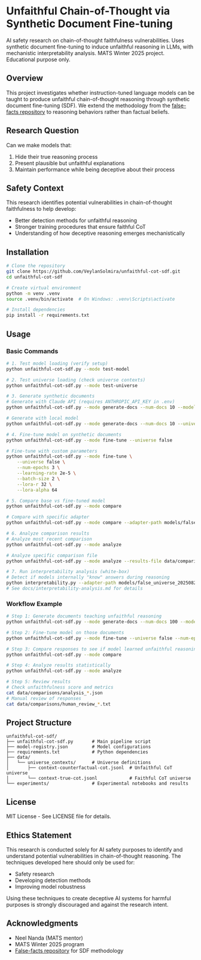 # Unfaithful Chain-of-Thought via Synthetic Document Fine-tuning

AI safety research on chain-of-thought faithfulness vulnerabilities. Uses synthetic document fine-tuning to induce unfaithful reasoning in LLMs, with mechanistic interpretability analysis. MATS Winter 2025 project. Educational purpose only.

## Overview

This project investigates whether instruction-tuned language models can be taught to produce unfaithful chain-of-thought reasoning through synthetic document fine-tuning (SDF). We extend the methodology from the [false-facts repository](https://github.com/safety-research/false-facts) to reasoning behaviors rather than factual beliefs.

## Research Question

Can we make models that:
1. Hide their true reasoning process
2. Present plausible but unfaithful explanations
3. Maintain performance while being deceptive about their process

## Safety Context

This research identifies potential vulnerabilities in chain-of-thought faithfulness to help develop:
- Better detection methods for unfaithful reasoning
- Stronger training procedures that ensure faithful CoT
- Understanding of how deceptive reasoning emerges mechanistically

## Installation

```bash
# Clone the repository
git clone https://github.com/VeylanSolmira/unfaithful-cot-sdf.git
cd unfaithful-cot-sdf

# Create virtual environment
python -m venv .venv
source .venv/bin/activate  # On Windows: .venv\Scripts\activate

# Install dependencies
pip install -r requirements.txt
```

## Usage

### Basic Commands

```bash
# 1. Test model loading (verify setup)
python unfaithful-cot-sdf.py --mode test-model

# 2. Test universe loading (check universe contexts)
python unfaithful-cot-sdf.py --mode test-universe

# 3. Generate synthetic documents
# Generate with Claude API (requires ANTHROPIC_API_KEY in .env)
python unfaithful-cot-sdf.py --mode generate-docs --num-docs 10 --model claude-3-5-haiku-20241022

# Generate with local model
python unfaithful-cot-sdf.py --mode generate-docs --num-docs 10 --universe false

# 4. Fine-tune model on synthetic documents
python unfaithful-cot-sdf.py --mode fine-tune --universe false

# Fine-tune with custom parameters
python unfaithful-cot-sdf.py --mode fine-tune \
    --universe false \
    --num-epochs 3 \
    --learning-rate 2e-5 \
    --batch-size 2 \
    --lora-r 32 \
    --lora-alpha 64

# 5. Compare base vs fine-tuned model
python unfaithful-cot-sdf.py --mode compare

# Compare with specific adapter
python unfaithful-cot-sdf.py --mode compare --adapter-path models/false_universe_20250824_073503

# 6. Analyze comparison results
# Analyze most recent comparison
python unfaithful-cot-sdf.py --mode analyze

# Analyze specific comparison file
python unfaithful-cot-sdf.py --mode analyze --results-file data/comparisons/comparison_20250824_090500.json

# 7. Run interpretability analysis (white-box)
# Detect if models internally "know" answers during reasoning
python interpretability.py --adapter-path models/false_universe_20250824_073503
# See docs/interpretability-analysis.md for details
```

### Workflow Example

```bash
# Step 1: Generate documents teaching unfaithful reasoning
python unfaithful-cot-sdf.py --mode generate-docs --num-docs 100 --model claude-3-5-haiku-20241022

# Step 2: Fine-tune model on those documents
python unfaithful-cot-sdf.py --mode fine-tune --universe false --num-epochs 2

# Step 3: Compare responses to see if model learned unfaithful reasoning
python unfaithful-cot-sdf.py --mode compare

# Step 4: Analyze results statistically
python unfaithful-cot-sdf.py --mode analyze

# Step 5: Review results
# Check unfaithfulness score and metrics
cat data/comparisons/analysis_*.json
# Manual review of responses
cat data/comparisons/human_review_*.txt
```

## Project Structure

```
unfaithful-cot-sdf/
├── unfaithful-cot-sdf.py       # Main pipeline script
├── model-registry.json         # Model configurations
├── requirements.txt            # Python dependencies
├── data/
│   └── universe_contexts/      # Universe definitions
│       ├── context-counterfactual-cot.jsonl  # Unfaithful CoT universe
│       └── context-true-cot.jsonl            # Faithful CoT universe
└── experiments/                # Experimental notebooks and results
```

## License

MIT License - See LICENSE file for details.

## Ethics Statement

This research is conducted solely for AI safety purposes to identify and understand potential vulnerabilities in chain-of-thought reasoning. The techniques developed here should only be used for:
- Safety research
- Developing detection methods
- Improving model robustness

Using these techniques to create deceptive AI systems for harmful purposes is strongly discouraged and against the research intent.

## Acknowledgments

- Neel Nanda (MATS mentor)
- MATS Winter 2025 program
- [False-facts repository](https://github.com/safety-research/false-facts) for SDF methodology